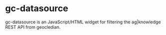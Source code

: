 # gc-datasource
gc-datasource is an JavaScript/HTML widget for filtering the ag|knowledge REST API from geocledian.
